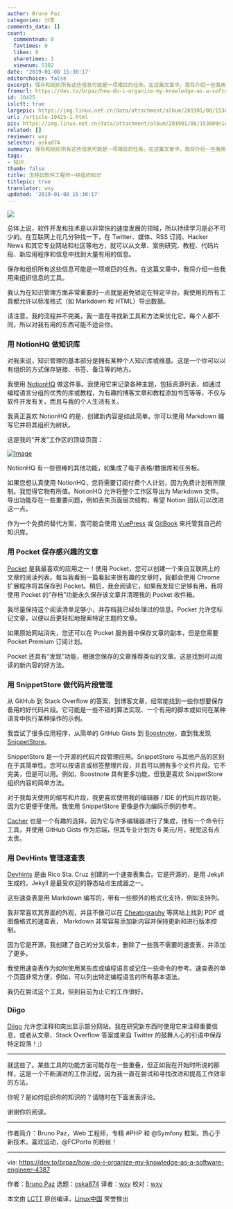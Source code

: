```yaml
---
author: Bruno Paz
categories: 分享
comments_data: []
count:
  commentnum: 0
  favtimes: 0
  likes: 0
  sharetimes: 1
  viewnum: 5302
date: '2019-01-08 15:30:17'
editorchoice: false
excerpt: 保存和组织所有这些信息可能是一项艰巨的任务。在这篇文章中，我将介绍一些我用来组织信息的工具。
fromurl: https://dev.to/brpaz/how-do-i-organize-my-knowledge-as-a-software-engineer-4387
id: 10425
islctt: true
largepic: https://img.linux.net.cn/data/attachment/album/201901/08/153009n1wdrptp1i6peprq.jpg
url: /article-10425-1.html
pic: https://img.linux.net.cn/data/attachment/album/201901/08/153009n1wdrptp1i6peprq.jpg.thumb.jpg
related: []
reviewer: wxy
selector: oska874
summary: 保存和组织所有这些信息可能是一项艰巨的任务。在这篇文章中，我将介绍一些我用来组织信息的工具。
tags:
- 知识
thumb: false
title: 怎样如软件工程师一样组织知识
titlepic: true
translator: wxy
updated: '2019-01-08 15:30:17'
---
```


![](/data/attachment/album/201901/08/153009n1wdrptp1i6peprq.jpg)


总体上说，软件开发和技术是以非常快的速度发展的领域，所以持续学习是必不可少的。在互联网上花几分钟找一下，在 Twitter、媒体、RSS 订阅、Hacker News 和其它专业网站和社区等地方，就可以从文章、案例研究、教程、代码片段、新应用程序和信息中找到大量有用的信息。


保存和组织所有这些信息可能是一项艰巨的任务。在这篇文章中，我将介绍一些我用来组织信息的工具。


我认为在知识管理方面非常重要的一点就是避免锁定在特定平台。我使用的所有工具都允许以标准格式（如 Markdown 和 HTML）导出数据。


请注意，我的流程并不完美，我一直在寻找新工具和方法来优化它。每个人都不同，所以对我有用的东西可能不适合你。


### 用 NotionHQ 做知识库


对我来说，知识管理的基本部分是拥有某种个人知识库或维基。这是一个你可以以有组织的方式保存链接、书签、备注等的地方。


我使用 [NotionHQ](https://www.notion.so/) 做这件事。我使用它来记录各种主题，包括资源列表，如通过编程语言分组的优秀的库或教程，为有趣的博客文章和教程添加书签等等，不仅与软件开发有关，而且与我的个人生活有关。


我真正喜欢 NotionHQ 的是，创建新内容是如此简单。你可以使用 Markdown 编写它并将其组织为树状。


这是我的“开发”工作区的顶级页面：


[![Image](/data/attachment/album/201901/08/153018k6v8fmmze8g28m0g.png)](https://res.cloudinary.com/practicaldev/image/fetch/s--uMbaRUtu--/c_limit%2Cf_auto%2Cfl_progressive%2Cq_auto%2Cw_880/http://i.imgur.com/kRnuvMV.png)


NotionHQ 有一些很棒的其他功能，如集成了电子表格/数据库和任务板。


如果您想认真使用 NotionHQ，您将需要订阅付费个人计划，因为免费计划有所限制。我觉得它物有所值。NotionHQ 允许将整个工作区导出为 Markdown 文件。导出功能存在一些重要问题，例如丢失页面层次结构，希望 Notion 团队可以改进这一点。


作为一个免费的替代方案，我可能会使用 [VuePress](https://vuepress.vuejs.org/) 或 [GitBook](https://www.gitbook.com/?t=1) 来托管我自己的知识库。


### 用 Pocket 保存感兴趣的文章


[Pocket](https://getpocket.com/) 是我最喜欢的应用之一！使用 Pocket，您可以创建一个来自互联网上的文章的阅读列表。每当我看到一篇看起来很有趣的文章时，我都会使用 Chrome 扩展程序将其保存到 Pocket。稍后，我会阅读它，如果我发现它足够有用，我将使用 Pocket 的“存档”功能永久保存该文章并清理我的 Pocket 收件箱。


我尽量保持这个阅读清单足够小，并存档我已经处理过的信息。Pocket 允许您标记文章，以便以后更轻松地搜索特定主题的文章。


如果原始网站消失，您还可以在 Pocket 服务器中保存文章的副本，但是您需要 Pocket Premium 订阅计划。


Pocket 还具有“发现”功能，根据您保存的文章推荐类似的文章。这是找到可以阅读的新内容的好方法。


### 用 SnippetStore 做代码片段管理


从 GitHub 到 Stack Overflow 的答案，到博客文章，经常能找到一些你想要保存备用的好代码片段。它可能是一些不错的算法实现、一个有用的脚本或如何在某种语言中执行某种操作的示例。


我尝试了很多应用程序，从简单的 GitHub Gists 到 [Boostnote](https://boostnote.io/)，直到我发现 [SnippetStore](https://github.com/ZeroX-DG/SnippetStore)。


SnippetStore 是一个开源的代码片段管理应用。SnippetStore 与其他产品的区别在于其简单性。您可以按语言或标签整理片段，并且可以拥有多个文件片段。它不完美，但是可以用。例如，Boostnote 具有更多功能，但我更喜欢 SnippetStore 组织内容的简单方法。


对于我每天使用的缩写和片段，我更喜欢使用我的编辑器 / IDE 的代码片段功能，因为它更便于使用。我使用 SnippetStore 更像是作为编码示例的参考。


[Cacher](https://www.cacher.io/) 也是一个有趣的选择，因为它与许多编辑器进行了集成，他有一个命令行工具，并使用 Gi​​tHub Gists 作为后端，但其专业计划为 6 美元/月，我觉这有点太贵。


### 用 DevHints 管理速查表


[Devhints](https://devhints.io/) 是由 Rico Sta. Cruz 创建的一个速查表集合。它是开源的，是用 Jekyll 生成的，Jekyll 是最受欢迎的静态站点生成器之一。


这些速查表是用 Markdown 编写的，带有一些额外的格式化支持，例如支持列。


我非常喜欢其界面的外观，并且不像可以在 [Cheatography](https://cheatography.com/) 等网站上找到 PDF 或图像格式的速查表， Markdown 非常容易添加新内容并保持更新和进行版本控制。


因为它是开源，我创建了自己的分叉版本，删除了一些我不需要的速查表，并添加了更多。


我使用速查表作为如何使用某些库或编程语言或记住一些命令的参考。速查表的单个页面非常方便，例如，可以列出特定编程语言的所有基本语法。


我仍在尝试这个工具，但到目前为止它的工作很好。


### Diigo


[Diigo](https://www.diigo.com/index) 允许您注释和突出显示部分网站。我在研究新东西时使用它来注释重要信息，或者从文章、Stack Overflow 答案或来自 Twitter 的鼓舞人心的引语中保存特定段落！;）




---


就这些了。某些工具的功能方面可能存在一些重叠，但正如我在开始时所说的那样，这是一个不断演进的工作流程，因为我一直在尝试和寻找改进和提高工作效率的方法。


你呢？是如何组织你的知识的？请随时在下面发表评论。


谢谢你的阅读。




---


作者简介：Bruno Paz，Web 工程师，专精 #PHP 和 @Symfony 框架。热心于新技术。喜欢运动，@FCPorto 的粉丝！




---


via: <https://dev.to/brpaz/how-do-i-organize-my-knowledge-as-a-software-engineer-4387>


作者：[Bruno Paz](http://brunopaz.net/) 选题：[oska874](https://github.com/oska874) 译者：[wxy](https://github.com/wxy) 校对：[wxy](https://github.com/wxy)


本文由 [LCTT](https://github.com/LCTT/TranslateProject) 原创编译，[Linux中国](https://linux.cn/) 荣誉推出